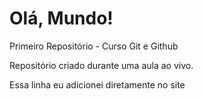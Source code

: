 # Olá, Mundo!
 Primeiro Repositório - Curso Git e Github

Repositório criado durante uma aula ao vivo.

Essa linha eu adicionei diretamente no site
